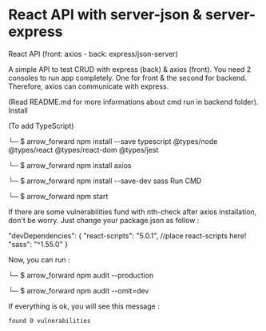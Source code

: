 # React API with server-json & server-express


React API (front: axios - back: express/json-server)

A simple API to test CRUD with express (back) & axios (front). You need 2 consoles to run app completely. One for front & the second for backend. Therefore, axios can communicate with express.

(Read README.md for more informations about cmd run in backend folder).
Install

(To add TypeScript)

└─ $ arrow_forward npm install --save typescript @types/node @types/react @types/react-dom @types/jest

└─ $ arrow_forward npm install axios

└─ $ arrow_forward npm install --save-dev sass
Run CMD

└─ $ arrow_forward npm start

If there are some vulnerabilities fund with nth-check after axios installation, don't be worry. Just change your package.json as follow :


  "devDependencies": {
    "react-scripts": "5.0.1", //place react-scripts here!
    "sass": "^1.55.0"
  }

Now, you can run :

└─ $ arrow_forward npm audit --production

└─ $ arrow_forward npm audit --omit=dev

If everything is ok, you will see this message :

    found 0 vulnerabilities
